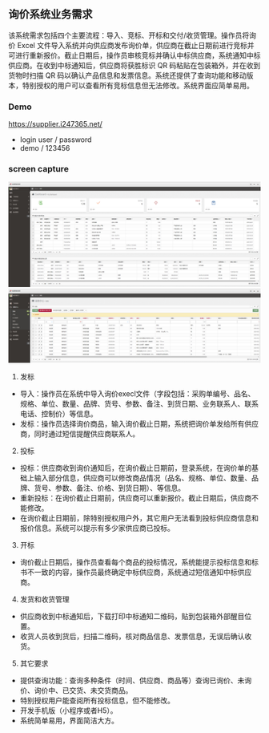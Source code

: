 ## 询价系统业务需求
该系统需求包括四个主要流程：导入、竞标、开标和交付/收货管理。操作员将询价 Excel 文件导入系统并向供应商发布询价单，供应商在截止日期前进行竞标并可进行重新报价。截止日期后，操作员审核竞标并确认中标供应商，系统通知中标供应商。在收到中标通知后，供应商将获胜标识 QR 码粘贴在包装箱外，并在收到货物时扫描 QR 码以确认产品信息和发票信息。系统还提供了查询功能和移动版本，特别授权的用户可以查看所有竞标信息但无法修改。系统界面应简单易用。
### Demo
https://supplier.i247365.net/
   + login user / password
   + demo / 123456
### screen capture
![RUNOOB 图标](doc/1.png)
![RUNOOB 图标](doc/2.png)
1.	发标
-  	导入：操作员在系统中导入询价execl文件（字段包括：采购单编号、品名、规格、单位、数量、品牌、货号、参数、备注、到货日期、业务联系人、联系电话、控制价）等信息。
-	发标：操作员选择询价商品，输入询价截止日期，系统把询价单发给所有供应商，同时通过短信提醒供应商联系人。
2.	投标
-	投标：供应商收到询价通知后，在询价截止日期前，登录系统，在询价单的基础上输入部分信息，供应商可以修改商品情况（品名、规格、单位、数量、品牌、货号、参数、备注、价格、到货日期）、等信息。 
-	重新投标：在询价截止日期前，供应商可以重新报价。截止日期后，供应商不能修改。
-	在询价截止日期前，除特别授权用户外，其它用户无法看到投标供应商信息和报价信息。系统可以提示有多少家供应商已投标。
3.	开标
-	询价截止日期后，操作员查看每个商品的投标情况，系统能提示投标信息和标书不一致的内容，操作员最终确定中标供应商，系统通过短信通知中标供应商。

4.	发货和收货管理
-	供应商收到中标通知后，下载打印中标通知二维码，贴到包装箱外部醒目位置。
-	收货人员收到货后，扫描二维码，核对商品信息、发票信息，无误后确认收货。

5.	其它要求
-	提供查询功能：查询多种条件（时间、供应商、商品等）查询已询价、未询价、询价中、已交货、未交货商品。
-	特别授权用户能查阅所有投标信息，但不能修改。
-	开发手机版（小程序或者H5）。
-	系统简单易用，界面简洁大方。
